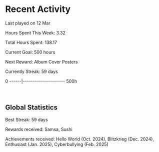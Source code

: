 # Recent Activity
Last played on 12 Mar  

Hours Spent This Week: 3.32  

Total Hours Spent: 138.17  

Current Goal: 500 hours  

Next Reward: Album Cover Posters 

Currently Streak: 59 days 

0 ------|--------------------- 500h  
<br><br>

## Global Statistics
Best Streak: 59 days

Rewards received: Samsa, Sushi

Achievements received: Hello World (Oct. 2024), Blitzkrieg (Dec. 2024), Enthusiast (Jan. 2025), Cyberbullying (Feb. 2025)
